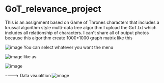 # GoT_relevance_project

This is an assignment based on Game of Thrones characters that includes a krussal algorithm style multi-data tree algorithm.I upload the GoT.txt which includes all relationship of characters.
I can't share all of output photos because this algorithm create  1000*1000 graph matrix like this

![image](https://github.com/user-attachments/assets/70a5c1cd-81f8-44ad-948a-5fe4f27b1d8d)
You can select whatever you want the menu

![image](https://github.com/user-attachments/assets/c12c1759-f85c-42c0-b01b-39818a676086)
like as

![image](https://github.com/user-attachments/assets/a9b5aef2-fbac-4acc-8676-0454c7967283)

----> Data visualition
![image](https://github.com/user-attachments/assets/25d6be5f-99c1-4dfa-a4e8-641dc0e044fe)


